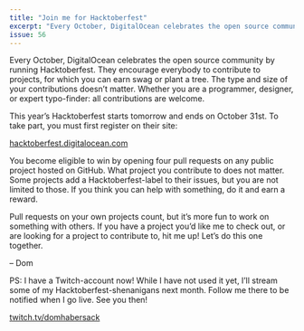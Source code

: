 ```yaml
---
title: "Join me for Hacktoberfest"
excerpt: "Every October, DigitalOcean celebrates the open source community by running Hacktoberfest. Let’s code a few things together this month."
issue: 56
---
```

Every October, DigitalOcean celebrates the open source community by running Hacktoberfest. They encourage everybody to contribute to projects, for which you can earn swag or plant a tree. The type and size of your contributions doesn’t matter. Whether you are a programmer, designer, or expert typo-finder: all contributions are welcome.

This year’s Hacktoberfest starts tomorrow and ends on October 31st. To take part, you must first register on their site:

[hacktoberfest.digitalocean.com](https://hacktoberfest.digitalocean.com)

You become eligible to win by opening four pull requests on any public project hosted on GitHub. What project you contribute to does not matter. Some projects add a Hacktoberfest-label to their issues, but you are not limited to those. If you think you can help with something, do it and earn a reward.

Pull requests on your own projects count, but it’s more fun to work on something with others. If you have a project you’d like me to check out, or are looking for a project to contribute to, hit me up! Let’s do this one together.

– Dom


PS: I have a Twitch-account now! While I have not used it yet, I’ll stream some of my Hacktoberfest-shenanigans next month. Follow me there to be notified when I go live. See you then!

[twitch.tv/domhabersack](https://www.twitch.tv/domhabersack)
